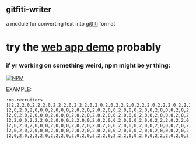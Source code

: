 gitfiti-writer
----------------

a module for converting text into [gitfiti](https://github.com/gelstudios/gitfiti) format

# try the [web app demo](http://coleww.github.io/gitfiti-writer/) probably

### if yr working on something weird, npm might be yr thing:

[![NPM](https://nodei.co/npm/gitfiti-writer.png)](https://nodei.co/npm/gitfiti-writer/)

EXAMPLE: 

```
:no-recruiters
[[2,2,2,0,2,2,2,0,2,2,2,0,2,2,2,0,2,0,2,0,2,2,2,0,2,2,2,0,2,2,2,0,2,2,2,0,2,2,2,0,0,0,2,0,0,0,2,0,2,2,2,2],
[2,0,2,0,2,0,0,0,2,0,0,0,2,0,2,0,2,0,2,0,0,2,0,0,0,2,0,0,2,0,0,0,2,0,2,0,2,0,0,0,2,0,2,2,0,0,2,0,2,0,0,2],
[2,0,2,0,2,0,0,0,2,0,0,0,2,0,2,0,2,0,2,0,0,2,0,0,0,2,0,0,2,0,0,0,2,0,2,0,2,0,0,0,0,0,2,0,0,0,2,0,2,0,0,2],
[2,2,0,0,2,2,2,0,2,0,0,0,2,2,0,0,2,0,2,0,0,2,0,0,0,2,0,0,2,2,2,0,2,2,0,0,2,2,2,0,0,0,2,0,2,0,2,0,2,0,0,2],
[2,0,2,0,2,0,0,0,2,0,0,0,2,0,2,0,2,0,2,0,0,2,0,0,0,2,0,0,2,0,0,0,2,0,2,0,0,0,2,0,2,0,2,0,0,0,2,0,2,0,0,2],
[2,0,2,0,2,0,0,0,2,0,0,0,2,0,2,0,2,0,2,0,0,2,0,0,0,2,0,0,2,0,0,0,2,0,2,0,0,0,2,0,0,0,2,0,0,2,2,0,2,0,0,2]
[2,0,2,0,2,2,2,0,2,2,2,0,2,0,2,0,2,2,2,0,2,2,2,0,0,2,0,0,2,2,2,0,2,0,2,0,2,2,2,0,0,0,2,0,0,0,2,0,2,2,2,2]]
```


